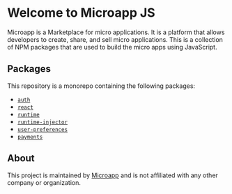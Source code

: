 # Welcome to Microapp JS

Microapp is a Marketplace for micro applications. It is a platform that allows developers to create, share, and sell micro applications.
This is a collection of NPM packages that are used to build the micro apps using JavaScript.

## Packages

This repository is a monorepo containing the following packages:

- [`auth`](/packages/auth)
- [`react`](/packages/react)
- [`runtime`](/packages/runtime)
- [`runtime-injector`](/packages/runtime-injector)
- [`user-preferences`](/packages/user-preferences)
- [`payments`](/packages/payments)

## About

This project is maintained by [Microapp](https://microapp.io) and is not affiliated with any other company or organization.
